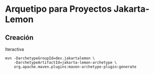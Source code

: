 # Arquetipo para Proyectos Jakarta-Lemon

## Creación
Iteractiva
```
mvn -DarchetypeGroupId=dev.jakartalemon \
    -DarchetypeArtifactId=jakarta-lemon-archetype \
    org.apache.maven.plugins:maven-archetype-plugin:generate
```
